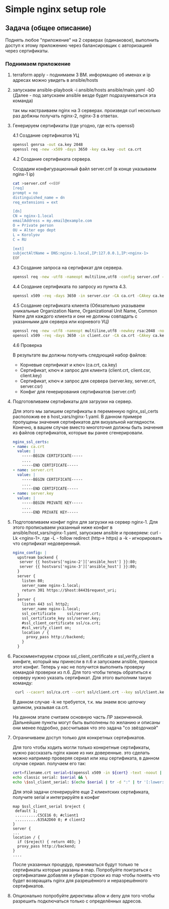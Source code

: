 # Simple nginx setup role

## Задача (общее описание)

Поднять любое "приложение" на 2 серверах (одинаковое), выполнить доступ к этому приложению через балансировщик с
авторизацией через сертификаты.

### Поднимаем приложение

1. terraform apply - поднимаем 3 ВМ. информацию об именах и ip адресах можно увидеть в ansible/hosts
2. запускаем ansible-playbook -i ansible/hosts ansible/main.yaml -bD (Далее - под запускаем ansible везде будет
   подразумеваться эта команда)

   так мы настраиваем nginx на 3 серверах. произведя curl <nginx-1> несколько раз добжны получать nginx-2, nginx-3 в
   ответах.

4. Генерируем сертификаты (где угодно, где есть openssl)

   4.1 Создание сертификатов УЦ
   ```bash
   openssl genrsa -out ca.key 2048
   openssl req -new -x509 -days 3650 -key ca.key -out ca.crt
   ```

   4.2 Создание сертификата сервера.

   Создадим конфигурационный файл server.cnf (в конце указываем nginx-1 ip)
   ```bash
   cat >server.cnf <<EOF
   [req]
   prompt = no
   distinguished_name = dn
   req_extensions = ext
   
   [dn]
   CN = nginx-1.local
   emailAddress = my.email@example.com
   O = Private person
   OU = Alter ego dept
   L = Korolyov
   C = RU
   
   [ext]
   subjectAltName = DNS:nginx-1.local,IP:127.0.0.1,IP:<nginx-1>
   EOF
   ```

   4.3 Создание запроса на сертификат для сервера.

   ```bash
   openssl req -new -utf8 -nameopt multiline,utf8 -config server.cnf -newkey rsa:2048 -keyout server.key -nodes -out server.csr
   ```

   4.4 Создание сертификата по запросу из пункта 4.3.

   ```bash
   openssl x509 -req -days 3650 -in server.csr -CA ca.crt -CAkey ca.key -set_serial 01 -out server.crt -extfile server.cnf -extensions ext
   ```

   4.5 Создание сертификата клиента (Обязательно указываем уникальные Organization Name, Organizational Unit Name,
   Common Name для каждого клиента и они не должны совпадать с указанными для сервера или корневого УЦ)

   ```bash
   openssl req -new -utf8 -nameopt multiline,utf8 -newkey rsa:2048 -nodes -keyout client.key -out client.csr
   openssl x509 -req -days 3650 -in client.csr -CA ca.crt -CAkey ca.key -set_serial 01 -out client.crt
   ```

   4.6 Проверка

   В результате вы должны получить следующий набор файлов:
    - Корневые сертификат и ключ (ca.crt, ca.key)
    - Сертификат, ключ и запрос для клиента (client.crt, client.csr, client.key)
    - Сертификат, ключ и запрос для сервера (server.key, server.crt, server.csr)
    - Конфиг для генерирования сертификатов (server.cnf)

5. Подготовливаем сертификаты для загрузки на сервер.

   Для этого мы запишем сертификаты в переменную nginx_ssl_certs расположив ее в host_vars/nginx-1.yaml. В данном
   примере пропущены значения сертификатов для визуальной наглядности. Конечно, в вашем случае вместо многоточия должны
   быть значения из файлов сертификатов, которые вы ранее сгенерировали.
   ```yaml
   nginx_ssl_certs:
   - name: ca.crt
     value: |
       -----BEGIN CERTIFICATE-----
       ....
       -----END CERTIFICATE-----
   - name: server.crt
     value: |
       -----BEGIN CERTIFICATE-----
       ....
       -----END CERTIFICATE-----
   - name: server.key
     value: |
       -----BEGIN PRIVATE KEY-----
       ....
       -----END PRIVATE KEY-----
   ```

6. Подготовливаем конфиг nginx для загрузки на сервер nginx-1. Для этого прописываем указанный ниже конфиг в
   ansible/host_vars/nginx-1.yaml, запускаем ansible и проверяем: curl -Lk \<nginx-1\>. где -L - follow redirect (http->
   https) а -k - игнорировать что сертификат недоверенный.

   ```yaml
   nginx_config: |
     upstream backend {
      server {{ hostvars['nginx-2']['ansible_host'] }}:80;
      server {{ hostvars['nginx-3']['ansible_host'] }}:80;
     }
     server {
       listen 80;
       server_name nginx-1.local;
       return 301 https://$host:8443$request_uri;
     }
     server {
       listen 443 ssl http2;
       server_name nginx-1.local;
       ssl_certificate     ssl/server.crt;
       ssl_certificate_key ssl/server.key;
       #ssl_client_certificate ssl/ca.crt;
       #ssl_verify_client on;
       location / {
         proxy_pass http://backend;
       }
     }  

7. Раскомментируем строки ssl_client_certificate и ssl_verify_client в кинфиге, который мы принесли в п.6 и запускаем
   ansible, принося этот конфиг. Теперь у нас не получится выполнить проверку командой проверки из п.6. Для того чтобы
   теперь обратиться к серверу нужно указать сертификат. Для этого выполним такую команду:
   ```bash
    curl --cacert ssl/ca.crt --cert ssl/client.crt --key ssl/client.key -L <nginx-1>
   ```
   В данном случае -k не требуется, т.к. мы знаем всю цепочку целиком, указывая ca.crt.

   На данном этапе считаем основную часть ЛР законченной. Дальнейшие пункты могут быть выполнены по желанию и описаны
   они менее подробно, рассчитывая что это задача "со звёздочкой"

8. Ограничиваем доступ только для конкретных сертификатов.

   Для того чтобы ходить могли только конкретные сертификаты, нужно рассказать nginx какие из них доверенные. это
   сделать можно например проверяя сериал или хеш сертификата, в данном случае сериал. получаем его так:

   ```bash
   cert=filename.crt serial=$(openssl x509 -in ${cert} -text -noout | grep -A1 Serial | grep -v Serial | tr -d ' ') && \
   echo classic serial: $serial && \
   echo \$ssl_client_serial: $(echo $serial | tr -d ":" | tr '[:lower:]' '[:upper:]')
   ```

   Для этой задачи сгенерируйте еще 2 клиентских сертификата, получите serial и интегрируйте в конфиг

   ```text
   map $ssl_client_serial $reject {
    default 1;
    ..........C5CE16 0; #client1
    ..........635A2D60 0; # client2
   }
   server {
   ...
   location / {
     if ($reject) { return 403; }
     proxy_pass http://backend;
   }
   ....
   ```

   После указанных процедур, приниматься будут только те сертификаты которые указаны в map. Попробуйте поиграться с
   сертификатами добавляя и убирая строки из map чтобы понять что будет возвращать nginx для разрешённого и
   неразрешённого сертификатов.

9. Опционально попробуйте директивы allow и deny для того чтобы разрешить подключаться только с определённых адресов.